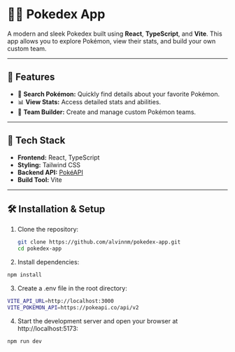 # 🧑‍💻 Pokedex App

A modern and sleek Pokedex built using **React**, **TypeScript**, and **Vite**. This app allows you to explore Pokémon, view their stats, and build your own custom team.

---

## 🌟 Features

- 🐾 **Search Pokémon:** Quickly find details about your favorite Pokémon.
- 📊 **View Stats:** Access detailed stats and abilities.
- 🧰 **Team Builder:** Create and manage custom Pokémon teams.

---

## 🚀 Tech Stack

- **Frontend:** React, TypeScript
- **Styling:** Tailwind CSS
- **Backend API:** [PokéAPI](https://pokeapi.co/)
- **Build Tool:** Vite

---

## 🛠️ Installation & Setup

1. Clone the repository:
   ```bash
   git clone https://github.com/alvinnm/pokedex-app.git
   cd pokedex-app
   ```
2. Install dependencies:
  ```bash
  npm install
  ```
3. Create a .env file in the root directory:
  ```bash
  VITE_API_URL=http://localhost:3000
  VITE_POKEMON_API=https://pokeapi.co/api/v2
  ```
4. Start the development server and open your browser at http://localhost:5173:
  ```bash
  npm run dev
  ```
